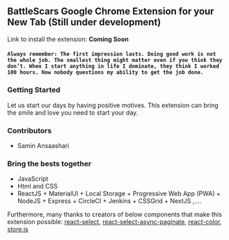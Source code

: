 ## BattleScars Google Chrome Extension for your New Tab (Still under development)

Link to install the extension: <b>Coming Soon</b>

#### `Always remember: The first impression lasts. Doing good work is not the whole job. The smallest thing might matter even if you think they don’t. When I start anything in life I dominate, they think I worked 100 hours. Now nobody questions my ability to get the job done.`

### Getting Started

Let us start our days by having positive motives. This extension can bring the smile and love you need to start your day.

### Contributors

- Samin Ansaashari

### Bring the bests together

- JavaScript
- Html and CSS
- ReactJS + MaterialUI + Local Storage + Progressive Web App (PWA) + NodeJS + Express + CircleCI + Jenkins + CSSGrid + NextJS ,....

Furthermore, many thanks to creators of below components that make this extension possible:
[react-select](https://github.com/JedWatson/react-select), [react-select-async-paginate](https://github.com/vtaits/react-select-async-paginate), [react-color](https://github.com/casesandberg/react-color), [store.js](https://github.com/marcuswestin/store.js)

<!-- ## License -->
<!-- This project is licensed under the MIT License - see the [LICENSE.md](LICENSE.md) file for details -->
